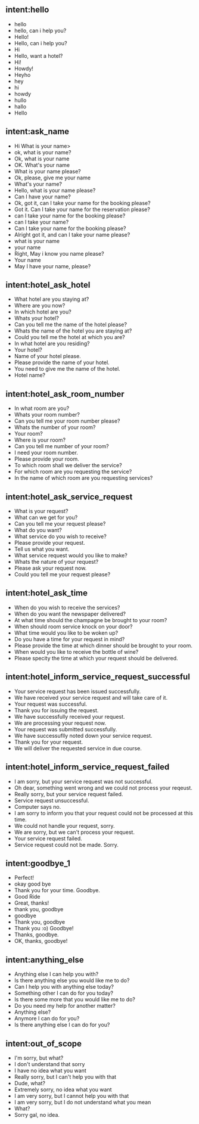 ## intent:hello
- hello
- hello, can i help you?
- Hello!
- Hello, can i help you?
- Hi
- Hello, want a hotel?
- Hi!
- Howdy!
- Heyho
- hey
- hi
- howdy
- hullo
- hallo
- Hello

## intent:ask_name
- Hi What is your name>
- ok, what is your name?
- Ok, what is your name
- OK. What's your name 
- What is your name please?
- Ok, please, give me your name
- What's your name?
- Hello, what is your name please?
- Can I have your name?
- Ok, got it, can I take your name for the booking please?
- Got it. Can I take your name for the reservation please?
- can I take your name for the booking please?
- can I take your name?
- Can I take your name for the booking please?
- Alright got it, and can I take your name please?
- what is your name
- your name
- Right, May i know you name please?
- Your name
- May I have your name, please?

## intent:hotel_ask_hotel
- What hotel are you staying at?
- Where are you now?
- In which hotel are you?
- Whats your hotel?
- Can you tell me the name of the hotel please?
- Whats the name of the hotel you are staying at?
- Could you tell me the hotel at which you are?
- In what hotel are you residing?
- Your hotel?
- Name of your hotel please.
- Please provide the name of your hotel.
- You need to give me the name of the hotel.
- Hotel name?

## intent:hotel_ask_room_number
- In what room are you?
- Whats your room number?
- Can you tell me your room number please?
- Whats the number of your room?
- Your room?
- Where is your room?
- Can you tell me number of your room?
- I need your room number.
- Please provide your room.
- To which room shall we deliver the service?
- For which room are you requesting the service?
- In the name of which room are you requesting services?

## intent:hotel_ask_service_request
- What is your request?
- What can we get for you?
- Can you tell me your request please?
- What do you want?
- What service do you wish to receive?
- Please provide your request.
- Tell us what you want.
- What service request would you like to make?
- Whats the nature of your request?
- Please ask your request now.
- Could you tell me your request please?

## intent:hotel_ask_time
- When do you wish to receive the services?
- When do you want the newspaper delivered?
- At what time should the champagne be brought to your room?
- When should room service knock on your door?
- What time would you like to be woken up?
- Do you have a time for your request in mind?
- Please provide the time at which dinner should be brought to your room.
- When would you like to receive the bottle of wine?
- Please specity the time at which your request should be delivered.

## intent:hotel_inform_service_request_successful
- Your service request has been issued successfully.
- We have received your service request and will take care of it.
- Your request was successful.
- Thank you for issuing the request.
- We have successfully received your request.
- We are processing your request now.
- Your request was submitted successfully.
- We have successuflly noted down your service request.
- Thank you for your request.
- We will deliver the requested service in due course.

## intent:hotel_inform_service_request_failed
- I am sorry, but your service request was not successful.
- Oh dear, something went wrong and we could not process your reqeust.
- Really sorry, but your service request failed.
- Service request unsuccessful.
- Computer says no.
- I am sorry to inform you that your request could not be processed at this time.
- We could not handle your request, sorry.
- We are sorry, but we can't process your request.
- Your service request failed.
- Service request could not be made. Sorry. 

## intent:goodbye_1
- Perfect!
- okay good bye
- Thank you for your time. Goodbye.
- Good Ride
- Great, thanks!
- thank you, goodbye
- goodbye
- Thank you, goodbye
- Thank you :o) Goodbye!
- Thanks, goodbye.
- OK, thanks, goodbye!

## intent:anything_else
- Anything else I can help you with?
- Is there anything else you would like me to do?
- Can I help you with anything else today?
- Something other I can do for you today?
- Is there some more that you would like me to do?
- Do you need my help for another matter?
- Anything else?
- Anymore I can do for you?
- Is there anything else I can do for you?

## intent:out_of_scope
- I'm sorry, but what?
- I don't understand that sorry
- I have no idea what you want
- Really sorry, but I can't help you with that
- Dude, what?
- Extremely sorry, no idea what you want
- I am very sorry, but I cannot help you with that
- I am very sorry, but I do not understand what you mean
- What?
- Sorry gal, no idea.